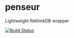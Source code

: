 # penseur

Lightweight RethinkDB wrapper

[![Build Status](https://secure.travis-ci.org/mlucy/penseur.png)](http://travis-ci.org/mlucy/penseur)
